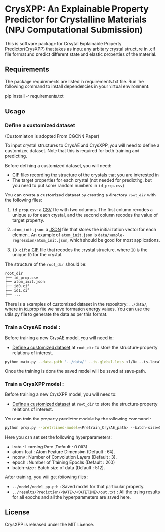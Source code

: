 # CrysXPP: An Explainable Property Predictor for Crystalline Materials (NPJ Computational Submission)

This is software package for Crsytal Explainable Property Predictor(CrysXPP) that takes as input
any arbitary crystal structure in .cif file format and predict different state and elastic properties
of the material.


##  Requirements

The package requirements are listed in requirements.txt file. Run the following command to install dependencies in your virtual environment:

pip install -r requirements.txt

## Usage

### Define a customized dataset 
(Customiation is adopted From CGCNN Paper)

To input crystal structures to CrysAE and CrysXPP, you will need to define a customized dataset. Note that this is required for both training and predicting. 

Before defining a customized dataset, you will need:

- [CIF](https://en.wikipedia.org/wiki/Crystallographic_Information_File) files recording the structure of the crystals that you are interested in
- The target properties for each crystal (not needed for predicting, but you need to put some random numbers in `id_prop.csv`)

You can create a customized dataset by creating a directory `root_dir` with the following files: 

1. `id_prop.csv`: a [CSV](https://en.wikipedia.org/wiki/Comma-separated_values) file with two columns. The first column recodes a unique `ID` for each crystal, and the second column recodes the value of target property. 
2. `atom_init.json`: a [JSON](https://en.wikipedia.org/wiki/JSON) file that stores the initialization vector for each element. An example of `atom_init.json` is `data/sample-regression/atom_init.json`, which should be good for most applications.

3. `ID.cif`: a [CIF](https://en.wikipedia.org/wiki/Crystallographic_Information_File) file that recodes the crystal structure, where `ID` is the unique `ID` for the crystal.

The structure of the `root_dir` should be:

```
root_dir
├── id_prop.csv
├── atom_init.json
├── id0.cif
├── id1.cif
├── ...
```

There is a examples of customized dataset in the repository: `../data/`, where in id_prop file we have formation energy values.
You can use the utils.py file to generate the data as per this format.

### Train a CrysAE model :

Before training a new CrysAE model, you will need to:

- [Define a customized dataset](#define-a-customized-dataset) at `root_dir` to store the structure-property relations of interest.

```bash
python main.py --data-path '../data/' --is-global-loss <1/0> --is-local-loss <1/0>  --save-path <path_to_save_pretrained_model>
```
Once the training is done the saved model will be saved at save-path.

### Train a CrysXPP model :
Before training a new CrysXPP model, you will need to:

- [Define a customized dataset](#define-a-customized-dataset) at `root_dir` to store the structure-property relations of interest.

You can train the property predictor module by the following command :

```bash
python prop.py --pretrained-model=<Pretrain_CrysAE_path> --batch-size=512 --epoch=200 --test-ratio=0.8
```
Here you can set set the following hyperparameters :

- lrate : Learning Rate (Default : 0.003).
- atom-feat : Atom Feature Dimension (Default : 64).
- nconv : Number of Convolution Layers (Default : 3).
- epoch : Number of Training Epochs (Default : 200)
- batch-size : Batch size of data (Default : 512).


After training, you will get following files :

- ``../model/model_pp.pth`` : Saved model for that particular property.
-  ``../results/Prediction/<DATE>/<DATETIME>/out.txt`` : All the traing results for all epochs and all the hyperparameters are saved here.

## License

CrysXPP is released under the MIT License.
